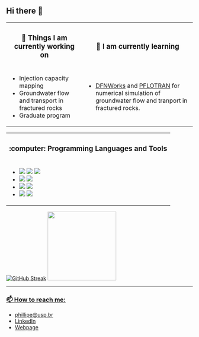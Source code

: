 
## Hi there 👋

<table align="center">
<tr>
  <th> <h3> 🔭 Things I am currently working on </h3> </th>
  <th> <h3> 🌱 I am currently learning </h3> </th>
</tr>
<tr>
<td>

- Injection capacity mapping
- Groundwater flow and transport in fractured rocks
- Graduate program

</td>
<td>

- [DFNWorks](https://dfnworks.lanl.gov/index_docs.html#) and [PFLOTRAN](https://www.pflotran.org/)
  for numerical simulation of groundwater flow and tranport in fractured rocks.


</td>
</tr>
</table>

<table align="center">
<tr>
  <th> <h3> :computer: Programming Languages and Tools </h3> </th>
  
</tr>
<tr>
<td>

- ![](https://img.shields.io/badge/Python-14354C?style=for-the-badge&logo=python&logoColor=white) ![](https://img.shields.io/badge/R-276DC3?style=for-the-badge&logo=r&logoColor=white) ![](https://img.shields.io/badge/C%2B%2B-00599C?style=for-the-badge&logo=c%2B%2B&logoColor=white)
- ![](https://img.shields.io/badge/latex-%23008080.svg?style=for-the-badge&logo=latex&logoColor=white) ![](https://img.shields.io/badge/Markdown-000000?style=for-the-badge&logo=markdown&logoColor=white)
- ![](https://img.shields.io/badge/GIT-E44C30?style=for-the-badge&logo=git&logoColor=white) ![](https://img.shields.io/badge/GitHub-100000?style=for-the-badge&logo=github&logoColor=white)
- ![](https://img.shields.io/badge/Inkscape-000000?style=for-the-badge&logo=Inkscape&logoColor=white) ![](https://img.shields.io/badge/Adobe%20Photoshop-31A8FF?style=for-the-badge&logo=Adobe%20Photoshop&logoColor=black)

</td>


</tr>
</table>

<p>  
  
  [![GitHub Streak](https://github-readme-streak-stats.herokuapp.com/?user=philliperalin&theme=dark)](https://git.io/streak-stats) 
  <a href="https://github.com/philliperalin"> 
  <img height="185em" src="https://github-readme-stats.vercel.app/api/top-langs/?username=philliperalin&layout=compact&langs_count=7&theme=dark"/>
</p>

---  

### 📫 How to reach me: 

- phillipe@usp.br
- [LinkedIn](https://www.linkedin.com/in/philliperalin/)
- [Webpage](https://philliperalin.github.io/index.html)
 
